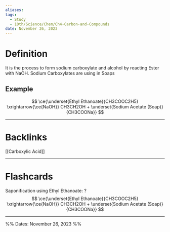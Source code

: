 ```yaml
---
aliases: 
tags:
  - Study
  - 10th/Science/Chem/Ch4-Carbon-and-Compounds
date: November 26, 2023
---
```

# Definition
It is the process to form sodium carboxylate and alcohol by reacting Ester with NaOH. Sodium Carboxylates are using in Soaps
## Example
$$
\ce{\underset{Ethyl Ethanoate}{CH3COOC2H5} \xrightarrow{\ce{NaOH}} CH3CH2OH + \underset{Sodium Acetate (Soap)}{CH3COONa}}
$$


---
# Backlinks
[[Carboxylic Acid]]

---
# Flashcards

Saponification using Ethyl Ethanoate:
?
$$
\ce{\underset{Ethyl Ethanoate}{CH3COOC2H5} \xrightarrow{\ce{NaOH}} CH3CH2OH + \underset{Sodium Acetate (Soap)}{CH3COONa}}
$$
<!--SR:!2024-08-25,181,280-->

---

%%
Dates: November 26, 2023
%%